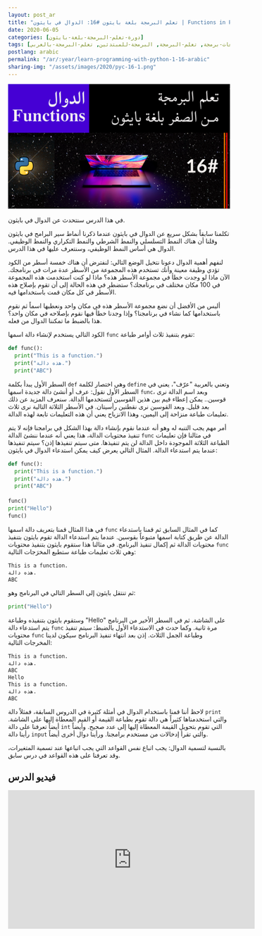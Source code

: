 ```yaml
---
layout: post_ar
title: "تعلم البرمجة بلغة بايثون #16: الدوال في بايثون | Functions in Python"
date: 2020-06-05
categories: [دورة-تعلم-البرمجة-بلغة-بايثون] 
tags: [بايثون, برمجة, لغات-برمجة, تعلم-البرمجة, البرمجة-للمبتدئين, تعلم-البرمجة-بالعربي]
postlang: arabic 
permalink: "/ar/:year/learn-programming-with-python-1-16-arabic"
sharing-img: "/assets/images/2020/pyc-16-1.png"
---
```


![تعلم البرمجة بلغة بايثون #16: الدوال في بايثون"](/assets/images/2020/pyc-16-1.png)

في هذا الدرس سنتحدث عن الدوال في بايثون.

تكلمنا سابقاً بشكل سريع عن الدوال في بايثون عندما ذكرنا أنماط سير البرامج في بايثون وقلنا أن هناك النمط التسلسلي والنمط الشرطي والنمط التكراري والنمط الوظيفي. الدوال هي أساس النمط الوظيفي، وسنتعرف عليها في هذا الدرس.

لنفهم أهمية الدوال دعونا نتخيل الوضع التالي: لنفترض أن هناك خمسة أسطر من الكود تؤدي وظيفة معينة وأنك تستخدم هذه المجموعة من الأسطر عدة مرات في برنامجك. الآن ماذا لو وجدت خطأ في مجموعة الأسطر هذه؟ ماذا لو كنت استخدمت هذه المجموعة في 100 مكان مختلف في برنامجك؟ ستضطر في هذه الحالة إلى أن تقوم بإصلاح هذه الأسطر في كل مكان قمت باستخدامها فيه.

أليس من الأفضل أن نضع مجموعة الأسطر هذه في مكان واحد ونعطيها اسماً ثم نقوم باستخدامها كما نشاء في برنامجنا؟ وإذا وجدنا خطأ فيها نقوم بإصلاحه في مكان واحد؟ هذا بالضبط ما تمكننا الدوال من فعله.

الكود التالي يستخدم لإنشاء دالة اسمها `func` تقوم بتنفيذ ثلاث أوامر طباعة:

```python
def func():
  print("This is a function.")
  print("هذه دالة.")  
  print("ABC")
```

السطر الأول يبدأ بكلمة `def` وهي اختصار لكلمة `define` وتعني بالعربية "عرّف"، يعني في السطر الأول نقول: عرف أو أنشئ دالة جديدة اسمها `func`، وبعد اسم الدالة نرى قوسين.. يمكن إعطاء قيم بين هذين القوسين لتستخدمها الدالة. سنعرف المزيد عن ذلك بعد قليل. وبعد القوسين نرى نقطتين رأسيتان. في الأسطر الثلاثة التالية نرى ثلاث تعليمات طباعة منزاحة إلى اليمين، وهذا الانزياح يعني أن هذه التعليمات تابعة لهذه الدالة.

أمر مهم يجب التنبه له وهو أنه عندما نقوم بإنشاء دالة بهذا الشكل في برامجنا فإنه لا يتم تنفيذ محتويات الدالة، هذا يعني أنه عندما ننشئ الدالة `func` في مثالنا فإن تعليمات الطباعة الثلاثة الموجودة داخل الدالة لن يتم تنفيذها. متى سيتم تنفيذها إذن؟ سيتم تنفيذها عندما يتم استدعاء الدالة. المثال التالي يعرض كيف يمكن استدعاء الدوال في بايثون:

```python
def func():
  print("This is a function.")
  print("هذه دالة.")  
  print("ABC")
  
func()
print("Hello")
func()
```

في هذا المثال قمنا بتعريف دالة اسمها `func` كما في المثال السابق ثم قمنا باستدعاء الدالة عن طريق كتابة اسمها متبوعاً بقوسين. عندما يتم استدعاء الدالة تقوم بايثون بتنفيذ محتويات الدالة ثم إكمال تنفيذ البرنامج. في مثالنا هذا ستقوم بايثون بتنفيذ محتويات `func` وهي ثلاث تعليمات طباعة ستطبع المخرَجات التالية:

```
This is a function.
هذه دالة. 
ABC
```

ثم تنتقل بايثون إلى السطر التالي في البرنامج وهو:

```python
print("Hello")
```

وستقوم بايثون بتنفيذه وطباعة "Hello" على الشاشة. ثم في السطر الأخير من البرنامج يتم استدعاء دالة `func` مرة ثانية. وكما حدث في الاستدعاء الأول بالضبط: سيتم تنفيذ محتويات `func` وطباعة الجمل الثلاث. إذن بعد انتهاء تنفيذ البرنامج سيكون لدينا المخرجات التالية:

```
This is a function.
هذه دالة. 
ABC
Hello
This is a function.
هذه دالة. 
ABC
```

لاحظ أننا قمنا باستخدام الدوال في أمثلة كثيرة في الدروس السابقة، فمثلاً دالة `print` والتي استخدمناها كثيراً هي دالة تقوم بطباعة القيمة أو القيم المعطاة إليها على الشاشة. أيضاً تعرفنا على دالة `int` التي تقوم بتحويل القيمة المعطاة إليها إلى عدد صحيح. وأيضاً رأينا دالة `input` والتي تقرأ إدخالات من مستخدم برامجنا. ورأينا دوال أخرى أيضاً.

بالنسبة لتسمية الدوال: يجب اتباع نفس القواعد التي يجب اتباعها عند تسمية المتغيرات، وقد تعرفنا على هذه القواعد في درس سابق.

## فيديو الدرس

<iframe width="560" height="315" src="https://www.youtube.com/embed/Kc_8yIf9k6w" frameborder="0" allow="accelerometer; autoplay; encrypted-media; gyroscope; picture-in-picture" allowfullscreen></iframe>

